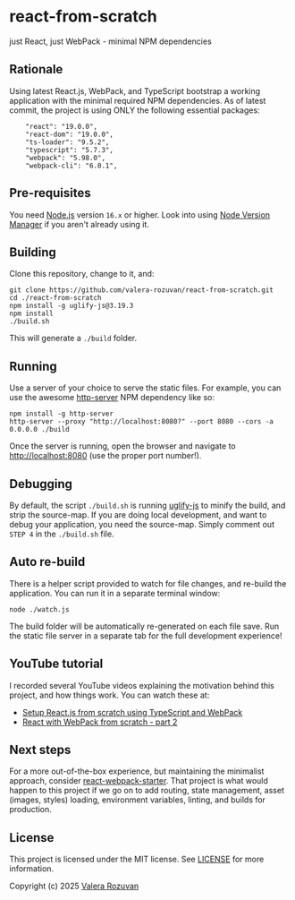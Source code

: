 # react-from-scratch

just React, just WebPack - minimal NPM dependencies

## Rationale

Using latest React.js, WebPack, and TypeScript bootstrap a working application with the minimal required NPM dependencies. As of latest commit, the project is using ONLY the following essential packages:

```text
    "react": "19.0.0",
    "react-dom": "19.0.0",
    "ts-loader": "9.5.2",
    "typescript": "5.7.3",
    "webpack": "5.98.0",
    "webpack-cli": "6.0.1",
```

## Pre-requisites

You need [Node.js](https://nodejs.org/) version `16.x` or higher. Look into using [Node Version Manager](https://github.com/nvm-sh/nvm) if you aren't already using it.

## Building

Clone this repository, change to it, and:

```shell
git clone https://github.com/valera-rozuvan/react-from-scratch.git
cd ./react-from-scratch
npm install -g uglify-js@3.19.3
npm install
./build.sh
```

This will generate a `./build` folder.

## Running

Use a server of your choice to serve the static files. For example, you can use the awesome [http-server](https://www.npmjs.com/package/http-server) NPM dependency like so:

```shell
npm install -g http-server
http-server --proxy "http://localhost:8080?" --port 8080 --cors -a 0.0.0.0 ./build
```

Once the server is running, open the browser and navigate to [http://localhost:8080](http://localhost:8080) (use the proper port number!).

## Debugging

By default, the script `./build.sh` is running [uglify-js](https://www.npmjs.com/package/uglify-js) to minify the build, and strip the source-map. If you are doing local development, and want to debug your application, you need the source-map. Simply comment out `STEP 4` in the `./build.sh` file.

## Auto re-build

There is a helper script provided to watch for file changes, and re-build the application. You can run it in a separate terminal window:

```shell
node ./watch.js
```

The build folder will be automatically re-generated on each file save. Run the static file server in a separate tab for the full development experience!

## YouTube tutorial

I recorded several YouTube videos explaining the motivation behind this project, and how things work. You can watch these at:

- [Setup React.js from scratch using TypeScript and WebPack](https://www.youtube.com/watch?v=FXvbgRYWxHc&list=PL9R9HKRuWxbh3aDCiSS-wl4LUjcm-LgKN&index=2)
- [React with WebPack from scratch - part 2](https://www.youtube.com/watch?v=9QaqjGDx0xE&list=PL9R9HKRuWxbh3aDCiSS-wl4LUjcm-LgKN&index=1)

## Next steps

For a more out-of-the-box experience, but maintaining the minimalist approach, consider [react-webpack-starter](https://github.com/valera-rozuvan/react-webpack-starter). That project is what would happen to this project if we go on to add routing, state management, asset (images, styles) loading, environment variables, linting, and builds for production.

## License

This project is licensed under the MIT license. See [LICENSE](LICENSE) for more information.

Copyright (c) 2025 [Valera Rozuvan](https://valera.rozuvan.net/)
